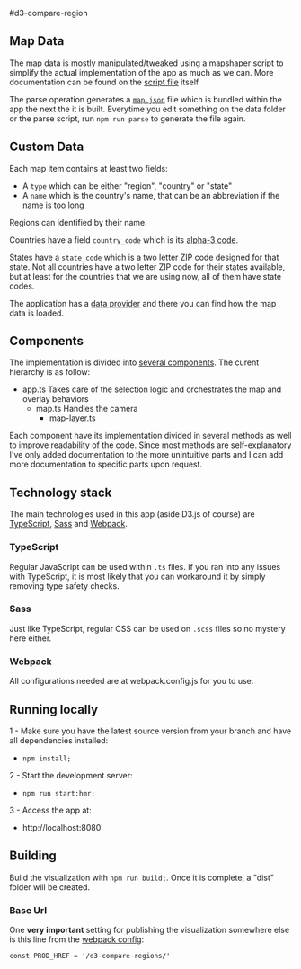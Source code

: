 #d3-compare-region

## Map Data
The map data is mostly manipulated/tweaked using a mapshaper script to simplify the actual implementation of the app as much as we can.
More documentation can be found on the [script file](data/parse) itself

The parse operation generates a [`map.json`](data/map.json) file which is bundled within the app the next the it is built.
Everytime you edit something on the data folder or the parse script, run `npm run parse` to generate the file again.

## Custom Data
Each map item contains at least two fields:
 - A `type` which can be either "region", "country" or "state"
 - A `name` which is the country's name, that can be an abbreviation if the name is too long

Regions can identified by their name.

Countries have a field `country_code` which is its [alpha-3 code](https://en.wikipedia.org/wiki/ISO_3166-1#Current_codes).

States have a `state_code` which is a two letter ZIP code designed for that state. Not all countries have a two letter ZIP code for their states available, but at least for the countries that we are using now, all of them have state codes.

The application has a [data provider](src/data.ts) and there you can find how the map data is loaded.

## Components
The implementation is divided into [several components](src/components).
The curent hierarchy is as follow:
- app.ts Takes care of the selection logic and orchestrates the map and overlay behaviors
    - map.ts Handles the camera
        - map-layer.ts

Each component have its implementation divided in several methods as well to improve readability of the code.
Since most methods are self-explanatory I've only added documentation to the more unintuitive parts and I can add more documentation to specific parts upon request.

## Technology stack
The main technologies used in this app (aside D3.js of course) are [TypeScript](https://www.typescriptlang.org/docs/tutorial.html), [Sass](http://sass-lang.com/guide) and [Webpack](https://webpack.js.org/concepts/).

### TypeScript
Regular JavaScript can be used within `.ts` files.
If you ran into any issues with TypeScript, it is most likely that you can workaround it by simply removing type safety checks.

### Sass
Just like TypeScript, regular CSS can be used on `.scss` files so no mystery here either.

### Webpack
All configurations needed are at webpack.config.js for you to use.

## Running locally
1 - Make sure you have the latest source version from your branch and have all dependencies installed:
 - `npm install;`
 
2 - Start the development server:
 - `npm run start:hmr;`

3 - Access the app at:
 - http://localhost:8080

## Building
Build the visualization with `npm run build;`. Once it is complete, a "dist" folder will be created.

### Base Url
One **very important** setting for publishing the visualization somewhere else is this line from the [webpack config](webpack.config.js):
```
const PROD_HREF = '/d3-compare-regions/'
```


